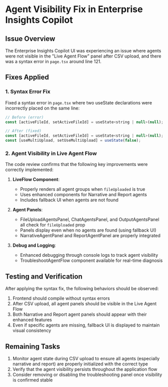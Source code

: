 # Agent Visibility Fix in Enterprise Insights Copilot

## Issue Overview
The Enterprise Insights Copilot UI was experiencing an issue where agents were not visible in the "Live Agent Flow" panel after CSV upload, and there was a syntax error in `page.tsx` around line 121.

## Fixes Applied

### 1. Syntax Error Fix
Fixed a syntax error in `page.tsx` where two useState declarations were incorrectly placed on the same line:

```javascript
// Before (error)
const [activeFileId, setActiveFileId] = useState<string | null>(null);  const [useMultiUpload, setUseMultiUpload] = useState(false);

// After (fixed)
const [activeFileId, setActiveFileId] = useState<string | null>(null);
const [useMultiUpload, setUseMultiUpload] = useState(false);
```

### 2. Agent Visibility in Live Agent Flow

The code review confirms that the following key improvements were correctly implemented:

1. **LiveFlow Component**:
   - Properly renders all agent groups when `fileUploaded` is true
   - Uses enhanced components for Narrative and Report agents
   - Includes fallback UI when agents are not found

2. **Agent Panels**:
   - FileUploadAgentsPanel, ChatAgentsPanel, and OutputAgentsPanel all check for `fileUploaded` prop
   - Panels display even when no agents are found (using fallback UI)
   - NarrativeAgentPanel and ReportAgentPanel are properly integrated

3. **Debug and Logging**:
   - Enhanced debugging through console logs to track agent visibility
   - TroubleshootAgentFlow component available for real-time diagnosis

## Testing and Verification

After applying the syntax fix, the following behaviors should be observed:
1. Frontend should compile without syntax errors
2. After CSV upload, all agent panels should be visible in the Live Agent Flow
3. Both Narrative and Report agent panels should appear with their enhanced features
4. Even if specific agents are missing, fallback UI is displayed to maintain visual consistency

## Remaining Tasks

1. Monitor agent state during CSV upload to ensure all agents (especially narrative and report) are properly initialized with the correct type
2. Verify that the agent visibility persists throughout the application flow
3. Consider removing or disabling the troubleshooting panel once visibility is confirmed stable
